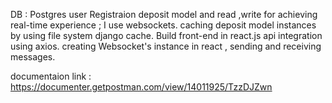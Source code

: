 DB : Postgres
user Registraion
deposit model and read ,write
for achieving real-time experience ; I use websockets.
caching deposit model instances by using file system django cache.
Build front-end in react.js
api integration using axios.
creating Websocket's instance in react , sending and receiving messages.

documentaion link : https://documenter.getpostman.com/view/14011925/TzzDJZwn
